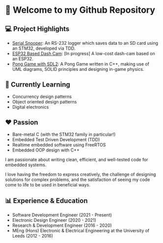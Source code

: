 # :wave: Welcome to my Github Repository

## :computer: Project Highlights
- [Serial Snooper](https://github.com/can-caglar/Data-Logger-STM32): An RS-232 logger which saves data to an SD card using an STM32, developed via TDD.
- [ESP32 Based Dash Cam](https://github.com/can-caglar/dashcam): [In progress] A low-cost dash-cam based on an ESP32.
- [Pong Game with SDL2](https://github.com/can-caglar/Pong-Game): A Pong Game written in C++, making use of UML diagrams,  SOLID principles and designing in-game physics.

## :notebook: Currently Learning
- Concurrency design patterns
- Object oriented design patterns
- Digital electronics

## :heart: Passion

- Bare-metal C (with the STM32 family in particular!)
- Embedded Test Driven Development (TDD)
- Realtime embedded software using FreeRTOS
- Embedded OOP design with C++

I am passionate about writing clean, efficient, and well-tested code for embedded systems. 

I love having the freedom to express creatively, the challenge of designing solutions for complex problems, and the satisfaction of seeing my code come to life to be used in beneficial ways.

## :bar_chart: Experience & Education
- Software Development Engineer (2021 - Present)
- Electronic Design Engineer (2020 - 2021)
- Research & Development Engineer (2016 - 2020)
- MEng (Hons) Electronic & Electrical Engineering at the University of Leeds (2012 - 2016)

